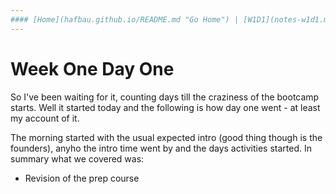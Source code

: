```yaml
---
#### [Home](hafbau.github.io/README.md "Go Home") | [W1D1](notes-w1d1.md "Week One Day One") | [W1D2](notes.md "Week One Day Two")
---
```



# Week One Day One


So I've been waiting for it, counting days till the craziness of the bootcamp starts. Well it started today and the following is how day one went - at least my account of it.

The morning started with the usual expected intro (good thing though is the founders), anyho the intro time went by and the days activities started. In summary what we covered was:
* Revision of the prep course